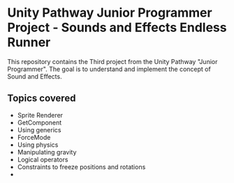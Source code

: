 # Unity Pathway Junior Programmer Project - Sounds and Effects Endless Runner

This repository contains the Third project from the Unity Pathway "Junior Programmer". The goal is to understand and implement the concept of Sound and Effects.

## Topics covered
* Sprite Renderer
* GetComponent
* Using generics
* ForceMode
* Using physics
* Manipulating gravity
* Logical operators
* Constraints to freeze positions and rotations
* 

